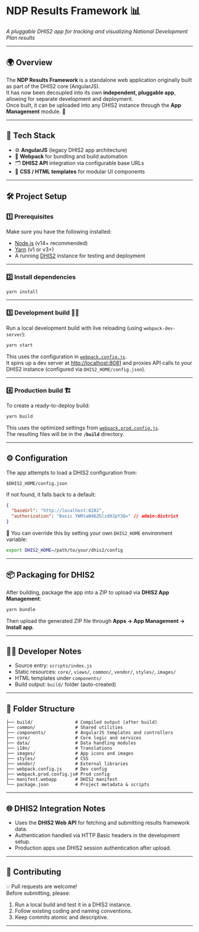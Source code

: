 # NDP Results Framework 📊  
_A pluggable DHIS2 app for tracking and visualizing National Development Plan results_

---

## 🌍 Overview

The **NDP Results Framework** is a standalone web application originally built as part of the DHIS2 core (AngularJS).  
It has now been decoupled into its own **independent, pluggable app**, allowing for separate development and deployment.  
Once built, it can be uploaded into any DHIS2 instance through the **App Management** module. 🚀

---

## 🧱 Tech Stack

- ⚙️ **AngularJS** (legacy DHIS2 app architecture)  
- 🧩 **Webpack** for bundling and build automation  
- 🗂️ **DHIS2 API** integration via configurable base URLs  
- 💅 **CSS / HTML templates** for modular UI components

---

## 🛠️ Project Setup

### 1️⃣ Prerequisites
Make sure you have the following installed:
- [Node.js](https://nodejs.org/) (v14+ recommended)
- [Yarn](https://yarnpkg.com/) (v1 or v3+)
- A running [DHIS2](https://dhis2.org/) instance for testing and deployment

---

### 2️⃣ Install dependencies

```bash
yarn install
```

---

### 3️⃣ Development build 🧑‍💻

Run a local development build with live reloading (using `webpack-dev-server`):

```bash
yarn start
```

This uses the configuration in [`webpack.config.js`](webpack.config.js).  
It spins up a dev server at [http://localhost:8081](http://localhost:8081) and proxies API calls to your DHIS2 instance (configured via `DHIS2_HOME/config.json`).

---

### 4️⃣ Production build 🏗️

To create a ready-to-deploy build:

```bash
yarn build
```

This uses the optimized settings from [`webpack.prod.config.js`](webpack.prod.config.js).  
The resulting files will be in the **`/build`** directory.

---

## ⚙️ Configuration

The app attempts to load a DHIS2 configuration from:
```
$DHIS2_HOME/config.json
```

If not found, it falls back to a default:

```json
{
  "baseUrl": "http://localhost:8282",
  "authorization": "Basic YWRtaW46ZGlzdHJpY3Q=" // admin:district
}
```

🔐 You can override this by setting your own `DHIS2_HOME` environment variable:
```bash
export DHIS2_HOME=/path/to/your/dhis2/config
```

---

## 📦 Packaging for DHIS2

After building, package the app into a ZIP to upload via **DHIS2 App Management**:

```bash
yarn bundle
```

Then upload the generated ZIP file through **Apps → App Management → Install app**.

---

## 🧑‍💻 Developer Notes

- Source entry: `scripts/index.js`
- Static resources: `core/`, `views/`, `common/`, `vendor/`, `styles/`, `images/`
- HTML templates under `components/`
- Build output: `build/` folder (auto-created)

---

## 🧭 Folder Structure

```
├── build/                # Compiled output (after build)
├── common/               # Shared utilities
├── components/           # AngularJS templates and controllers
├── core/                 # Core logic and services
├── data/                 # Data handling modules
├── i18n/                 # Translations
├── images/               # App icons and images
├── styles/               # CSS
├── vendor/               # External libraries
├── webpack.config.js     # Dev config
├── webpack.prod.config.js# Prod config
├── manifest.webapp       # DHIS2 manifest
└── package.json          # Project metadata & scripts
```

---

## 🌐 DHIS2 Integration Notes

- Uses the **DHIS2 Web API** for fetching and submitting results framework data.
- Authentication handled via HTTP Basic headers in the development setup.
- Production apps use DHIS2 session authentication after upload.

---

## 🤝 Contributing

💡 Pull requests are welcome!  
Before submitting, please:
1. Run a local build and test it in a DHIS2 instance.
2. Follow existing coding and naming conventions.
3. Keep commits atomic and descriptive.

---
